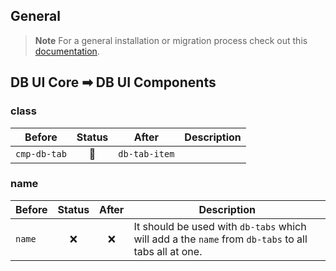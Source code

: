 ## General

> **Note**
> For a general installation or migration process check out this [documentation](https://www.npmjs.com/package/@db-ux/core-components).

## DB UI Core ➡ DB UI Components

### class

| Before       | Status | After         | Description |
| ------------ | :----: | ------------- | ----------- |
| `cmp-db-tab` |   🔁   | `db-tab-item` |             |

### name

| Before | Status | After | Description                                                                                         |
| ------ | :----: | :---: | --------------------------------------------------------------------------------------------------- |
| `name` |   ❌   |  ❌   | It should be used with `db-tabs` which will add a the `name` from `db-tabs` to all tabs all at one. |
